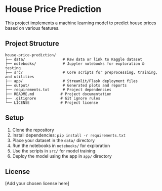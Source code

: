 # House Price Prediction

This project implements a machine learning model to predict house prices based on various features.

## Project Structure

```
house-price-prediction/
├── data/                 # Raw data or link to Kaggle dataset
├── notebooks/            # Jupyter notebooks for exploration & testing
├── src/                  # Core scripts for preprocessing, training, and utilities
├── app/                  # Streamlit/Flask deployment files
├── output/               # Generated plots and reports
├── requirements.txt      # Project dependencies
├── README.md            # Project documentation
├── .gitignore           # Git ignore rules
└── LICENSE              # Project license
```

## Setup

1. Clone the repository
2. Install dependencies: `pip install -r requirements.txt`
3. Place your dataset in the `data/` directory
4. Run the notebooks in `notebooks/` for exploration
5. Use the scripts in `src/` for model training
6. Deploy the model using the app in `app/` directory

## License

[Add your chosen license here] 